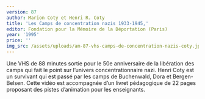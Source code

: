 ```yaml
---
version: 87
author: Marion Coty et Henri R. Coty
title: 'Les Camps de concentration nazis 1933-1945,'
editor: Fondation pour la Mémoire de la Déportation (Paris)
year: '1995'
price: ''
img_src: /assets/uploads/am-87-vhs-camps-de-concentration-nazis-coty.jpg
---
```

Une VHS de 88 minutes sortie pour le 50e anniversaire de la libération
 des camps qui fait le point sur l’univers concentrationnaire nazi. Henri
 Coty est un survivant qui est passé par les camps de Buchenwald, Dora
 et Bergen-Belsen. Cette vidéo est accompagnée d’un livret pédagogique
 de 22 pages proposant des pistes d’animation pour les enseignants.
